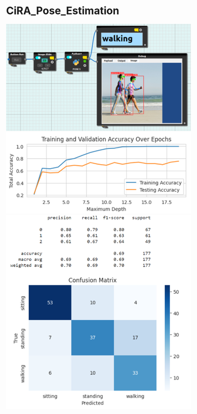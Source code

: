 # CiRA_Pose_Estimation

![](./CiRA_Core_Workspace.png)<br/>
![](./training_graph.png)<br/>
![](./confusion_matrix.png)<br/>

